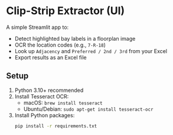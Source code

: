 # Clip-Strip Extractor (UI)

A simple Streamlit app to:
- Detect highlighted bay labels in a floorplan image
- OCR the location codes (e.g., `7-R-18`)
- Look up `Adjacency` and `Preferred / 2nd / 3rd` from your Excel
- Export results as an Excel file

## Setup

1. Python 3.10+ recommended
2. Install Tesseract OCR:
   - macOS: `brew install tesseract`
   - Ubuntu/Debian: `sudo apt-get install tesseract-ocr`
3. Install Python packages:
   ```bash
   pip install -r requirements.txt
